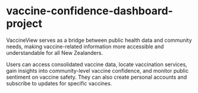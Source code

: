 # vaccine-confidence-dashboard-project

VaccineView serves as a bridge between public health data and community needs, making vaccine-related information more accessible and understandable for all New Zealanders.

Users can access consolidated vaccine data, locate vaccination services, gain insights into community-level vaccine confidence, and monitor public sentiment on vaccine safety. They can also create personal accounts and subscribe to updates for specific vaccines.